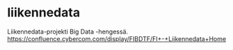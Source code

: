 liikennedata
============

Liikennedata-projekti Big Data -hengessä. https://confluence.cybercom.com/display/FIBDTF/FI+-+Liikennedata+Home
